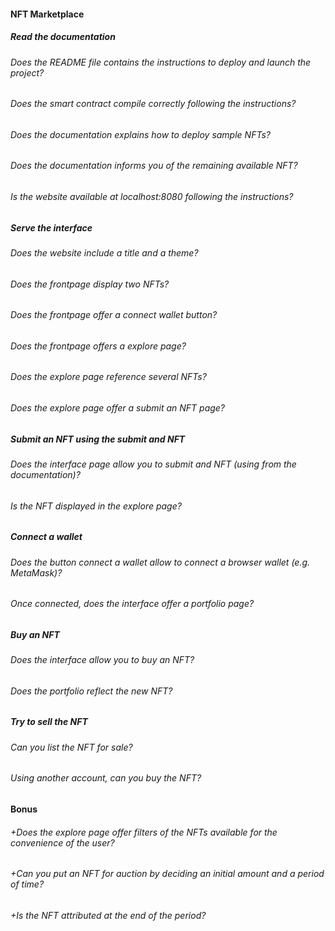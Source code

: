 #### NFT Marketplace

##### Read the documentation

###### Does the README file contains the instructions to deploy and launch the project?

###### Does the smart contract compile correctly following the instructions?

###### Does the documentation explains how to deploy sample NFTs?

###### Does the documentation informs you of the remaining available NFT?

###### Is the website available at localhost:8080 following the instructions?

##### Serve the interface

###### Does the website include a title and a theme?

###### Does the frontpage display two NFTs?

###### Does the frontpage offer a connect wallet button?

###### Does the frontpage offers a explore page?

###### Does the explore page reference several NFTs?

###### Does the explore page offer a submit an NFT page?

##### Submit an NFT using the submit and NFT

###### Does the interface page allow you to submit and NFT (using from the documentation)?

###### Is the NFT displayed in the explore page?

##### Connect a wallet

###### Does the button connect a wallet allow to connect a browser wallet (e.g. MetaMask)?

###### Once connected, does the interface offer a portfolio page?

##### Buy an NFT

###### Does the interface allow you to buy an NFT?

###### Does the portfolio reflect the new NFT?

##### Try to sell the NFT

###### Can you list the NFT for sale?

###### Using another account, can you buy the NFT?

#### Bonus

###### +Does the explore page offer filters of the NFTs available for the convenience of the user?

###### +Can you put an NFT for auction by deciding an initial amount and a period of time?

###### +Is the NFT attributed at the end of the period?
